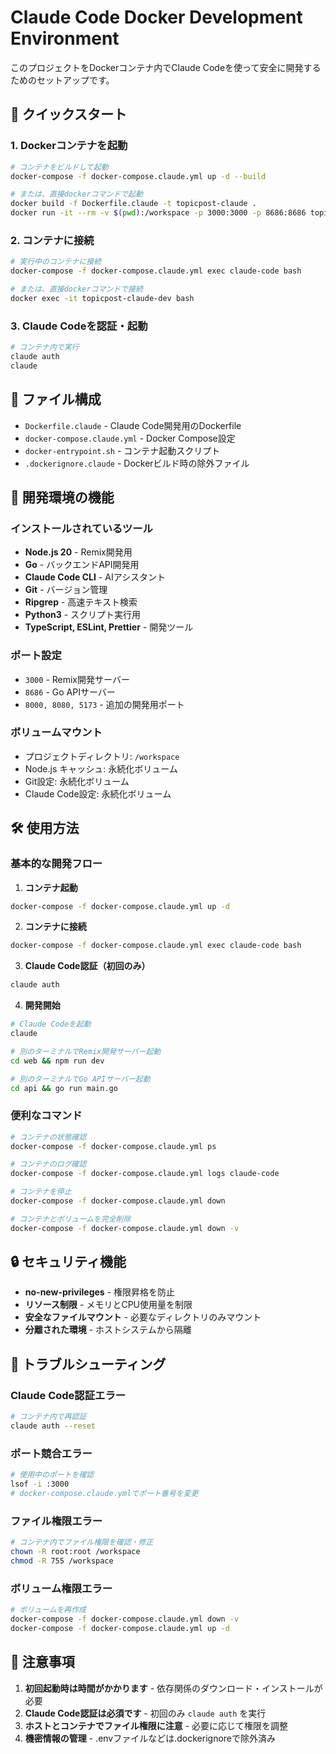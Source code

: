# Claude Code Docker Development Environment

このプロジェクトをDockerコンテナ内でClaude Codeを使って安全に開発するためのセットアップです。

## 🚀 クイックスタート

### 1. Dockerコンテナを起動

```bash
# コンテナをビルドして起動
docker-compose -f docker-compose.claude.yml up -d --build

# または、直接dockerコマンドで起動
docker build -f Dockerfile.claude -t topicpost-claude .
docker run -it --rm -v $(pwd):/workspace -p 3000:3000 -p 8686:8686 topicpost-claude
```

### 2. コンテナに接続

```bash
# 実行中のコンテナに接続
docker-compose -f docker-compose.claude.yml exec claude-code bash

# または、直接dockerコマンドで接続
docker exec -it topicpost-claude-dev bash
```

### 3. Claude Codeを認証・起動

```bash
# コンテナ内で実行
claude auth
claude
```

## 📁 ファイル構成

- `Dockerfile.claude` - Claude Code開発用のDockerfile
- `docker-compose.claude.yml` - Docker Compose設定
- `docker-entrypoint.sh` - コンテナ起動スクリプト
- `.dockerignore.claude` - Dockerビルド時の除外ファイル

## 🔧 開発環境の機能

### インストールされているツール
- **Node.js 20** - Remix開発用
- **Go** - バックエンドAPI開発用
- **Claude Code CLI** - AIアシスタント
- **Git** - バージョン管理
- **Ripgrep** - 高速テキスト検索
- **Python3** - スクリプト実行用
- **TypeScript, ESLint, Prettier** - 開発ツール

### ポート設定
- `3000` - Remix開発サーバー
- `8686` - Go APIサーバー  
- `8000, 8080, 5173` - 追加の開発用ポート

### ボリュームマウント
- プロジェクトディレクトリ: `/workspace`
- Node.js キャッシュ: 永続化ボリューム
- Git設定: 永続化ボリューム
- Claude Code設定: 永続化ボリューム

## 🛠️ 使用方法

### 基本的な開発フロー

1. **コンテナ起動**
```bash
docker-compose -f docker-compose.claude.yml up -d
```

2. **コンテナに接続**
```bash
docker-compose -f docker-compose.claude.yml exec claude-code bash
```

3. **Claude Code認証（初回のみ）**
```bash
claude auth
```

4. **開発開始**
```bash
# Claude Codeを起動
claude

# 別のターミナルでRemix開発サーバー起動
cd web && npm run dev

# 別のターミナルでGo APIサーバー起動  
cd api && go run main.go
```

### 便利なコマンド

```bash
# コンテナの状態確認
docker-compose -f docker-compose.claude.yml ps

# コンテナのログ確認
docker-compose -f docker-compose.claude.yml logs claude-code

# コンテナを停止
docker-compose -f docker-compose.claude.yml down

# コンテナとボリュームを完全削除
docker-compose -f docker-compose.claude.yml down -v
```

## 🔒 セキュリティ機能

- **no-new-privileges** - 権限昇格を防止
- **リソース制限** - メモリとCPU使用量を制限
- **安全なファイルマウント** - 必要なディレクトリのみマウント
- **分離された環境** - ホストシステムから隔離

## 🚨 トラブルシューティング

### Claude Code認証エラー
```bash
# コンテナ内で再認証
claude auth --reset
```

### ポート競合エラー
```bash
# 使用中のポートを確認
lsof -i :3000
# docker-compose.claude.ymlでポート番号を変更
```

### ファイル権限エラー
```bash
# コンテナ内でファイル権限を確認・修正
chown -R root:root /workspace
chmod -R 755 /workspace
```

### ボリューム権限エラー
```bash
# ボリュームを再作成
docker-compose -f docker-compose.claude.yml down -v
docker-compose -f docker-compose.claude.yml up -d
```

## 📝 注意事項

1. **初回起動時は時間がかかります** - 依存関係のダウンロード・インストールが必要
2. **Claude Code認証は必須です** - 初回のみ `claude auth` を実行
3. **ホストとコンテナでファイル権限に注意** - 必要に応じて権限を調整
4. **機密情報の管理** - .envファイルなどは.dockerignoreで除外済み